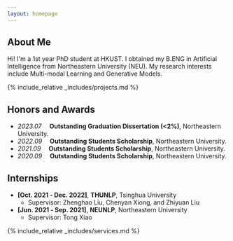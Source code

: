```yaml
---
layout: homepage
---
```


## About Me

Hi! I'm a 1st year PhD student at HKUST.
I obtained my B.ENG in Artificial Intelligence from Northeastern University (NEU).
My research interests include Multi-modal Learning and Generative Models.


{% include_relative _includes/projects.md %}


## Honors and Awards

- *2023.07* &emsp;**Outstanding Graduation Dissertation (<2%)**, Northeastern University. 
- *2022.09* &emsp;**Outstanding Students Scholarship**, Northeastern University. 
- *2021.09* &emsp;**Outstanding Students Scholarship**, Northeastern University. 
- *2020.09* &emsp;**Outstanding Students Scholarship**, Northeastern University.


## Internships

- **[Oct. 2021 ‑ Dec. 2022]**, **THUNLP**, Tsinghua University
  - Supervisor: Zhenghao Liu, Chenyan Xiong, and Zhiyuan Liu
- **[Jun. 2021 ‑ Sep. 2021]**, **NEUNLP**, Northeastern University
  - Supervisor: Tong Xiao


{% include_relative _includes/services.md %}




<script type="text/javascript" id="clustrmaps" src="//clustrmaps.com/map_v2.js?d=Jd8OzMhdKMK1K5bnZn9Yn3pFyeY2ahWgCA6In0frwYc&cl=ffffff&w=a"></script>


